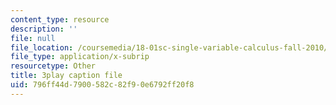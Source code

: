```yaml
---
content_type: resource
description: ''
file: null
file_location: /coursemedia/18-01sc-single-variable-calculus-fall-2010/796ff44d7900582c82f90e6792ff20f8_LUdI4-YCIh8.vtt
file_type: application/x-subrip
resourcetype: Other
title: 3play caption file
uid: 796ff44d-7900-582c-82f9-0e6792ff20f8
---
```


